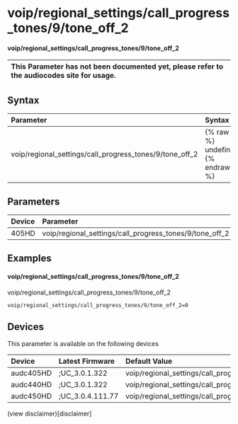 ﻿---
description: voip/regional_settings/call_progress_tones/9/tone_off_2
search: false
---

# voip/regional_settings/call_progress_tones/9/tone_off_2

#### voip/regional_settings/call_progress_tones/9/tone_off_2


| This Parameter has not been documented yet, please refer to the audiocodes site for usage.  |
| :--- |

## Syntax
| Parameter | Syntax |
| :--- | :--- |
|voip/regional_settings/call_progress_tones/9/tone_off_2 | {% raw %} undefined {% endraw %} |

## Parameters
|Device|Parameter|value|Description|
|:---|:---|:---|:---|
| 405HD | voip/regional_settings/call_progress_tones/9/tone_off_2 |  |  |

## Examples
#### voip/regional_settings/call_progress_tones/9/tone_off_2

voip/regional_settings/call_progress_tones/9/tone_off_2

```
voip/regional_settings/call_progress_tones/9/tone_off_2=0
```

## Devices
This parameter is available on the following devices

| Device | Latest Firmware | Default Value |
|:---|:---|:---|
| audc405HD | ;UC_3.0.1.322 | voip/regional_settings/call_progress_tones/9/tone_off_2=0 
| audc440HD | ;UC_3.0.1.322 | voip/regional_settings/call_progress_tones/9/tone_off_2=0 
| audc450HD | ;UC_3.0.4.111.77 | voip/regional_settings/call_progress_tones/9/tone_off_2=0 

(view disclaimer)[disclaimer]
